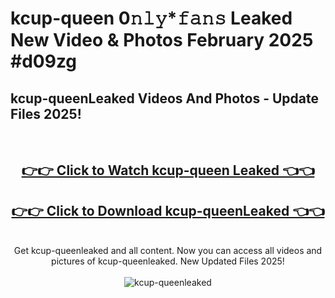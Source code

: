 # kcup-queen 0𝚗𝚕𝚢*𝚏𝚊𝚗𝚜 Leaked New Video & Photos February 2025 #d09zg

<h2>kcup-queenLeaked Videos And Photos - Update Files 2025!</h2>
<br>
<div align="center">
<h2><a href="https://mediaupload.pro?title=kcup-queen&ref=11F" rel="nofollow">👉👉 Click to Watch kcup-queen Leaked 👈👈</a></h2>
<h2><a href="https://mediaupload.pro?title=kcup-queen&ref=11F" rel="nofollow">👉👉 Click to Download kcup-queenLeaked 👈👈</a></h2>
<br>
Get kcup-queenleaked and all content. Now you can access all videos and pictures of kcup-queenleaked. New Updated Files 2025!
<br>
<br>
<a href="https://mediaupload.pro?title=kcup-queen&ref=11F" rel="nofollow" data-target="animated-image.originalLink"><img src="https://i.ibb.co/Gkj2r4b/banner.png" alt="kcup-queenleaked" style="max-width: 100%; display: inline-block;" data-target="animated-image.originalImage"></a>
</div>
<br>

